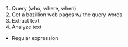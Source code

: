 1. Query (who, where, when)
2. Get a bazillion web pages w/ the query words
3. Extract text
4. Analyze text
  - Regular expression
  
